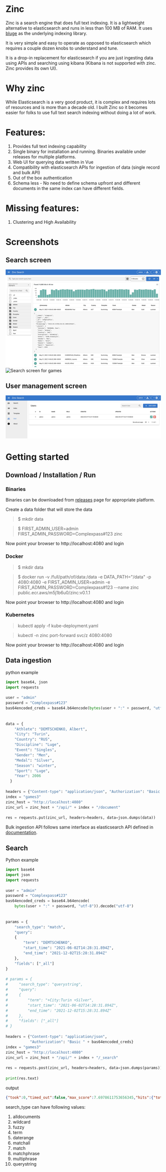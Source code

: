 # Zinc

Zinc is a search engine that does full text indexing. It is a lightweight alternative to elasticsearch and runs in less than 100 MB of RAM. It uses [bluge](https://github.com/blugelabs/bluge) as the underlying indexing library.

It is very simple and easy to operate as opposed to elasticsearch which requires a couple dozen knobs to understand and tune. 

It is a drop-in replacement for elasticsearch if you are just ingesting data using APIs and searching using kibana (Kibana is not supported with zinc. Zinc provides its own UI).

# Why zinc

  While Elasticsearch is a very good product, it is complex and requires lots of resources and is more than a decade old. I built Zinc so it becomes easier for folks to use full text search indexing without doing a lot of work.

# Features:

1. Provides full text indexing capability
2. Single binary for installation and running. Binaries available under releases for multiple platforms.
3. Web UI for querying data written in Vue
4. Compatibility with elasticsearch APIs for ingestion of data (single record and bulk API)
5. Out of the box authentication
6. Schema less - No need to define schema upfront and different documents in the same index can have different fields.

# Missing features:
1. Clustering and High Availability


# Screenshots

## Search screen
![Search screen 1](./screenshots/search_screen.jpg)
![Search screen for games](./screenshots/search_screen_paris.jpg)

## User management screen
![Users screen](./screenshots/users_screen.jpg)

# Getting started


## Download / Installation / Run

### Binaries
Binaries can be downloaded from [releases](https://github.com/prabhatsharma/zinc/releases) page for appropriate platform.

Create a data folder that will store the data
> $ mkdir data

> $ FIRST_ADMIN_USER=admin FIRST_ADMIN_PASSWORD=Complexpass#123 zinc 

Now point your browser to http://localhost:4080 and login


### Docker

> $ mkdir data

> $ docker run -v /full/path/of/data:/data -e DATA_PATH="/data" -p 4080:4080 -e FIRST_ADMIN_USER=admin -e FIRST_ADMIN_PASSWORD=Complexpass#123 --name zinc public.ecr.aws/m5j1b6u0/zinc:v0.1.1 

Now point your browser to http://localhost:4080 and login

### Kubernetes

> kubectl apply -f kube-deployment.yaml

> kubectl -n zinc port-forward svc/z 4080:4080

Now point your browser to http://localhost:4080 and login

## Data ingestion

python example

```py
import base64, json
import requests

user = "admin"
password = "Complexpass#123"
bas64encoded_creds = base64.b64encode(bytes(user + ":" + password, "utf-8")).decode("utf-8")


data = {
    "Athlete": "DEMTSCHENKO, Albert",
    "City": "Turin",
    "Country": "RUS",
    "Discipline": "Luge",
    "Event": "Singles",
    "Gender": "Men",
    "Medal": "Silver",
    "Season": "winter",
    "Sport": "Luge",
    "Year": 2006
  }

headers = {"Content-type": "application/json", "Authorization": "Basic " + bas64encoded_creds}
index = "games3"
zinc_host = "http://localhost:4080"
zinc_url = zinc_host + "/api/" + index + "/document"

res = requests.put(zinc_url, headers=headers, data=json.dumps(data))

```

Bulk ingestion API follows same interface as elasticsearch API defined in [documentation](https://www.elastic.co/guide/en/elasticsearch/reference/current/docs-bulk.html).

## Search

Python example

```py
import base64
import json
import requests

user = "admin"
password = "Complexpass#123"
bas64encoded_creds = base64.b64encode(
    bytes(user + ":" + password, "utf-8")).decode("utf-8")


params = {
    "search_type": "match",
    "query":
    {
        "term": "DEMTSCHENKO",
        "start_time": "2021-06-02T14:28:31.894Z",
        "end_time": "2021-12-02T15:28:31.894Z"
    },
    "fields": ["_all"]
}

# params = {
#     "search_type": "querystring",
#     "query":
#     {
#         "term": "+City:Turin +Silver",
#         "start_time": "2021-06-02T14:28:31.894Z",
#         "end_time": "2021-12-02T15:28:31.894Z"
#     },
#     "fields": ["_all"]
# }

headers = {"Content-type": "application/json",
           "Authorization": "Basic " + bas64encoded_creds}
index = "games3"
zinc_host = "http://localhost:4080"
zinc_url = zinc_host + "/api/" + index + "/_search"

res = requests.post(zinc_url, headers=headers, data=json.dumps(params))

print(res.text)

```

output

```json
{"took":0,"timed_out":false,"max_score":7.6978611753656345,"hits":{"total":{"value":3},"hits":[{"_index":"games3","_type":"games3","_id":"bd3e67f0-679b-4aa4-b0f5-81b9dc86a26a","_score":7.6978611753656345,"@timestamp":"2021-10-20T04:56:39.000871Z","_source":{"Athlete":"DEMTSCHENKO, Albert","City":"Turin","Country":"RUS","Discipline":"Luge","Event":"Singles","Gender":"Men","Medal":"Silver","Season":"winter","Sport":"Luge","Year":2006}},{"_index":"games3","_type":"games3","_id":"230349d9-72b3-4225-bac7-a8ab31af046d","_score":7.6978611753656345,"@timestamp":"2021-10-20T04:56:39.215124Z","_source":{"Athlete":"DEMTSCHENKO, Albert","City":"Sochi","Country":"RUS","Discipline":"Luge","Event":"Singles","Gender":"Men","Medal":"Silver","Season":"winter","Sport":"Luge","Year":2014}},{"_index":"games3","_type":"games3","_id":"338fea31-81f2-4b56-a096-b8294fb6cc92","_score":7.671309826309841,"@timestamp":"2021-10-20T04:56:39.215067Z","_source":{"Athlete":"DEMTSCHENKO, Albert","City":"Sochi","Country":"RUS","Discipline":"Luge","Event":"Mixed Relay","Gender":"Men","Medal":"Silver","Season":"winter","Sport":"Luge","Year":2014}}]},"buckets":null,"error":""}
```

search_type can have following values:

1. alldocuments
2. wildcard
3. fuzzy
4. term
5. daterange
6. matchall
7. match
8. matchphrase
9. multiphrase
10. querystring




